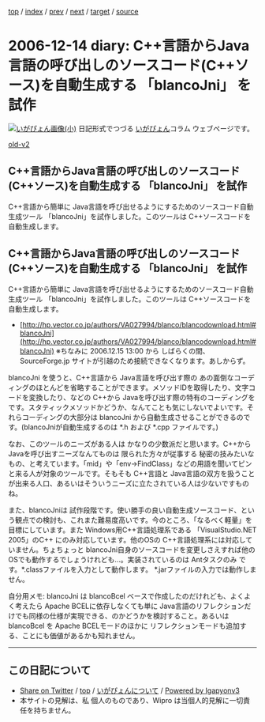[top](../index.html) 
 / [index](index.html) 
 / [prev](ig061212.html) 
 / [next](ig061219.html) 
 / [target](https://igapyon.github.io/diary/2006/ig061214.html) 
 / [source](https://github.com/igapyon/diary/blob/master/2006/ig061214.src.md) 

2006-12-14 diary: C++言語からJava言語の呼び出しのソースコード(C++ソース)を自動生成する 「blancoJni」 を試作
=====================================================================================================
[![いがぴょん画像(小)](https://igapyon.github.io/diary/images/iga200306s.jpg "いがぴょん")](https://igapyon.github.io/diary/memo/memoigapyon.html) 日記形式でつづる [いがぴょん](https://igapyon.github.io/diary/memo/memoigapyon.html)コラム ウェブページです。

[old-v2](ig061214-orig.html)

## C++言語からJava言語の呼び出しのソースコード(C++ソース)を自動生成する 「blancoJni」 を試作

C++言語から簡単に Java言語を呼び出せるようにするためのソースコード自動生成ツール 「blancoJni」を試作しました。このツールは C++ソースコードを自動生成します。


## C++言語からJava言語の呼び出しのソースコード(C++ソース)を自動生成する 「blancoJni」 を試作

C++言語から簡単に Java言語を呼び出せるようにするためのソースコード自動生成ツール 「blancoJni」を試作しました。このツールは
C++ソースコードを自動生成します。

* [http://hp.vector.co.jp/authors/VA027994/blanco/blancodownload.html#blancoJni](http://hp.vector.co.jp/authors/VA027994/blanco/blancodownload.html#blancoJni)
  ※ちなみに 2006.12.15 13:00 から しばらくの間、SourceForge.jp サイトが引越のため接続できなくなります。あしからず。

blancoJni を使うと、C++言語から Java言語を呼び出す際の あの面倒なコーディングのほとんどを省略することができます。メソッドIDを取得したり、文字コードを変換したり、などの
C++から Javaを呼び出す際の特有のコーディングを です。スタティックメソッドかどうか、なんてことも気にしないでよいです。それらコーディングの大部分は
blancoJni から自動生成させることができるのです。(blancoJniが自動生成するのは *.h および *.cpp ファイルです。)

なお、このツールのニーズがある人は かなりの少数派だと思います。C++から Javaを呼び出すニーズなんてものは 限られた方々が従事する 秘密の技みたいなもの、と考えています。「mid」や「env->FindClass」などの用語を聞いてピンと来る人が対象のツールです。そもそも
C++言語と Java言語の双方を扱うことが出来る人口、あるいはそういうニーズに立たされている人は少ないですものね。

また、blancoJniは 試作段階です。使い勝手の良い自動生成ソースコード、という観点での検討も、これまた難易度高いです。今のところ、「なるべく軽量」を目標にしています。また
Windows用C++言語処理系である 「VisualStudio.NET 2005」のC++ にのみ対応しています。他のOSの C++言語処理系には対応していません。ちょちょっと blancoJni自身のソースコードを変更しさえすれば他のOSでも動作するでしょうけれども…。実装されているのは Antタスクのみ です。*.classファイルを入力として動作します。 *.jarファイルの入力では動作しません。

自分用メモ: blancoJni は blancoBcel ベースで作成したのだけれども、よくよく考えたら Apache BCELに依存しなくても単に Java言語のリフレクションだけでも同様の仕様が実現できる、のかどうかを検討すること。あるいは blancoBcel を Apache
BCELモードのほかに リフレクションモードも追加する、ことにも価値があるかも知れません。


----------------------------------------------------------------------------------------------------

## この日記について

* [Share on Twitter](https://twitter.com/intent/tweet?hashtags=igapyon%2Cdiary%2C%E3%81%84%E3%81%8C%E3%81%B4%E3%82%87%E3%82%93&text=C%2B%2B%E8%A8%80%E8%AA%9E%E3%81%8B%E3%82%89Java%E8%A8%80%E8%AA%9E%E3%81%AE%E5%91%BC%E3%81%B3%E5%87%BA%E3%81%97%E3%81%AE%E3%82%BD%E3%83%BC%E3%82%B9%E3%82%B3%E3%83%BC%E3%83%89%28C%2B%2B%E3%82%BD%E3%83%BC%E3%82%B9%29%E3%82%92%E8%87%AA%E5%8B%95%E7%94%9F%E6%88%90%E3%81%99%E3%82%8B+%E3%80%8CblancoJni%E3%80%8D+%E3%82%92%E8%A9%A6%E4%BD%9C&url=https%3A%2F%2Figapyon.github.io%2Fdiary%2F2006%2Fig061214.html) / [top](../index.html) / [いがぴょんについて](https://igapyon.github.io/diary/memo/memoigapyon.html) / [Powered by Igapyonv3](https://github.com/igapyon/igapyonv3)
* 本サイトの見解は、私 個人のものであり、Wipro は当個人的見解に一切責任を持ちません。 
